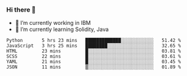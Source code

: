 ### Hi there 👋

<!--
**mathcodeman/mathcodeman** is a ✨ _special_ ✨ repository because its `README.md` (this file) appears on your GitHub profile.

Here are some ideas to get you started:

- 🔭 I’m currently working on ...
- 🌱 I’m currently learning ...
- 👯 I’m looking to collaborate on ...
- 🤔 I’m looking for help with ...
- 💬 Ask me about ...
- 📫 How to reach me: ...
- 😄 Pronouns: ...
- ⚡ Fun fact: ...
-->

- 🔭 I’m currently working in IBM
- 🌱 I’m currently learning Solidity, Java

<!--START_SECTION:waka-->

```text
Python       5 hrs 23 mins   █████████████░░░░░░░░░░░░   51.42 %
JavaScript   3 hrs 25 mins   ████████░░░░░░░░░░░░░░░░░   32.65 %
HTML         23 mins         █░░░░░░░░░░░░░░░░░░░░░░░░   03.81 %
SCSS         22 mins         █░░░░░░░░░░░░░░░░░░░░░░░░   03.61 %
YAML         21 mins         █░░░░░░░░░░░░░░░░░░░░░░░░   03.45 %
JSON         11 mins         ▒░░░░░░░░░░░░░░░░░░░░░░░░   01.89 %
```

<!--END_SECTION:waka-->
